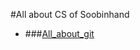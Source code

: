 #All about CS of Soobinhand

- ###[All_about_git](https://github.com/Soobinhand/CS_knowledge_of_Soobinhand/blob/master/All_about_GIT/README.md)
